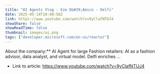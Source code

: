 ```yaml
---
title: "AI Agents Vlog - Eze D&#39;Amico - Delfi"
date: 2025-05-14T18:40:58Z
link: https://www.youtube.com/watch?v=9yClafNTUJ4
showShare: false
showReadTime: false
thumbnail: images/ai.png
tags: ["developer.microsoft.com/en-us/reactor"]
---
```

About the company:** AI Agent for large Fashion retailers: AI as a fashion advisor, data analyst, and virtual model. Delfi enriches ...

- Link to article: https://www.youtube.com/watch?v=9yClafNTUJ4